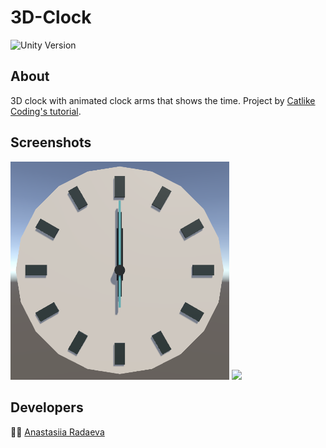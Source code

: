 # 3D-Clock
<p align="left">
   <img src="https://img.shields.io/badge/Engine-Unity%202021.3.14f1-blue" alt="Unity Version">
</p>

## About
3D clock with animated clock arms that shows the time. Project by [Catlike Coding's tutorial](https://catlikecoding.com/unity/tutorials/basics/game-objects-and-scripts/).

## Screenshots
<p float="left">
  <img src="ReadmeAssets/Clock_Screenshot.png" width="350" />
  <img src="ReadmeAssets/Clock_GIF.gif" width="350" />
</p>

## Developers
🙋‍♀️ [Anastasiia Radaeva](https://github.com/AnastasiiaRadaeva)
